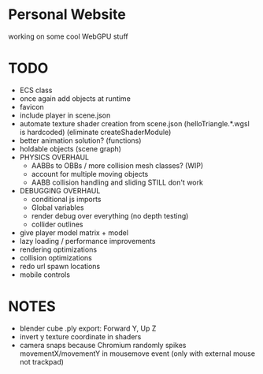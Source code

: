 # Personal Website

working on some cool WebGPU stuff

# TODO
- ECS class
- once again add objects at runtime
- favicon
- include player in scene.json
- automate texture shader creation from scene.json (helloTriangle.\*.wgsl is hardcoded) (eliminate createShaderModule)
- better animation solution? (functions)
- holdable objects (scene graph)
- PHYSICS OVERHAUL
    - AABBs to OBBs / more collision mesh classes? (WIP)
    - account for multiple moving objects
    - AABB collision handling and sliding STILL don't work
- DEBUGGING OVERHAUL
    - conditional js imports
    - Global variables
    - render debug over everything (no depth testing)
    - collider outlines
- give player model matrix + model
- lazy loading / performance improvements
- rendering optimizations
- collision optimizations
- redo url spawn locations
- mobile controls

# NOTES
- blender cube .ply export: Forward Y, Up Z
- invert y texture coordinate in shaders
- camera snaps because Chromium randomly spikes movementX/movementY in mousemove event (only with external mouse not trackpad)